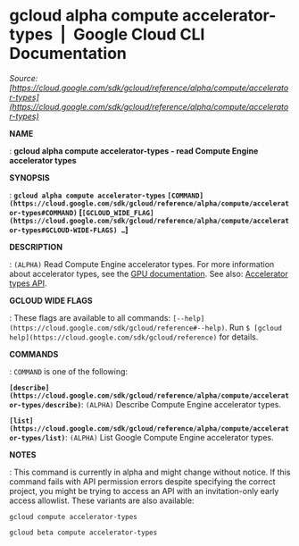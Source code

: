 # gcloud alpha compute accelerator-types  |  Google Cloud CLI Documentation

*Source: [https://cloud.google.com/sdk/gcloud/reference/alpha/compute/accelerator-types](https://cloud.google.com/sdk/gcloud/reference/alpha/compute/accelerator-types)*

**NAME**

: **gcloud alpha compute accelerator-types - read Compute Engine accelerator types**

**SYNOPSIS**

: **`gcloud alpha compute accelerator-types` `[COMMAND](https://cloud.google.com/sdk/gcloud/reference/alpha/compute/accelerator-types#COMMAND)` [`[GCLOUD_WIDE_FLAG](https://cloud.google.com/sdk/gcloud/reference/alpha/compute/accelerator-types#GCLOUD-WIDE-FLAGS) …`]**

**DESCRIPTION**

: `(ALPHA)` Read Compute Engine accelerator types.
For more information about accelerator types, see the [GPU documentation](https://cloud.google.com/compute/docs/gpus/).
See also: [Accelerator
types API](https://cloud.google.com/compute/docs/reference/rest/v1/acceleratorTypes).

**GCLOUD WIDE FLAGS**

: These flags are available to all commands: `[--help](https://cloud.google.com/sdk/gcloud/reference#--help)`.
Run `$ [gcloud help](https://cloud.google.com/sdk/gcloud/reference)` for details.

**COMMANDS**

: ``COMMAND`` is one of the following:

**`[describe](https://cloud.google.com/sdk/gcloud/reference/alpha/compute/accelerator-types/describe)`**:
`(ALPHA)` Describe Compute Engine accelerator types.

**`[list](https://cloud.google.com/sdk/gcloud/reference/alpha/compute/accelerator-types/list)`**:
`(ALPHA)` List Google Compute Engine accelerator types.

**NOTES**

: This command is currently in alpha and might change without notice. If this
command fails with API permission errors despite specifying the correct project,
you might be trying to access an API with an invitation-only early access
allowlist. These variants are also available:

```
gcloud compute accelerator-types
```

```
gcloud beta compute accelerator-types
```